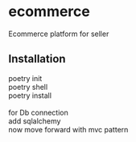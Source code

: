 # ecommerce
Ecommerce platform for seller


## Installation

poetry init\
poetry shell\
poetry install
\
\
for Db connection\
add sqlalchemy\
now move forward with mvc pattern
